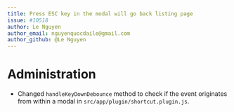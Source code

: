 ```yaml
---
title: Press ESC key in the modal will go back listing page
issue: #10518
author: Le Nguyen
author_email: nguyenquocdaile@gmail.com
author_github: @Le Nguyen
---
```

# Administration
* Changed `handleKeyDownDebounce` method to check if the event originates from within a modal in `src/app/plugin/shortcut.plugin.js`.
